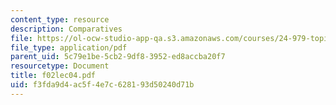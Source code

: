 ```yaml
---
content_type: resource
description: Comparatives
file: https://ol-ocw-studio-app-qa.s3.amazonaws.com/courses/24-979-topics-in-semantics-fall-2002/f3fda9d4ac5f4e7c628193d50240d71b_f02lec04.pdf
file_type: application/pdf
parent_uid: 5c79e1be-5cb2-9df8-3952-ed8accba20f7
resourcetype: Document
title: f02lec04.pdf
uid: f3fda9d4-ac5f-4e7c-6281-93d50240d71b
---
```

